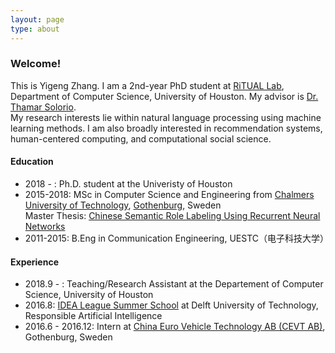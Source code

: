```yaml
---
layout: page
type: about
---
```

### Welcome!
This is Yigeng Zhang. I am a 2nd-year PhD student at [RiTUAL Lab], Department of Computer Science, University of Houston. My advisor is [Dr. Thamar Solorio].  
My research interests lie within natural language processing using machine learning methods. I am also broadly interested in recommendation systems, human-centered computing, and computational social science.

#### Education
- 2018 - : Ph.D. student at the Univeristy of Houston
- 2015-2018: MSc in Computer Science and Engineering from [Chalmers University of Technology], [Gothenburg], Sweden  
  Master Thesis: [Chinese Semantic Role Labeling Using Recurrent Neural Networks]
- 2011-2015: B.Eng in Communication Engineering, UESTC（电子科技大学）

[RiTUAL Lab]:  http://ritual.uh.edu/
[Dr. Thamar Solorio]: http://solorio.uh.edu/
[Gothenburg]:https://en.wikipedia.org/wiki/Gothenburg
[Chalmers University of Technology]: https://en.wikipedia.org/wiki/Chalmers_University_of_Technology
[Chinese Semantic Role Labeling Using Recurrent Neural Networks]: https://hdl.handle.net/20.500.12380/254899

#### Experience
- 2018.9 - : Teaching/Research Assistant at the Departement of Computer Science, University of Houston
- 2016.8: [IDEA League Summer School] at Delft University of Technology, Responsible Artificial Intelligence
- 2016.6 - 2016.12: Intern at [China Euro Vehicle Technology AB (CEVT AB)], Gothenburg, Sweden 

[IDEA League Summer School]: http://idealeague.org/summer-schools/
[China Euro Vehicle Technology AB (CEVT AB)]: https://www.cevt.se/